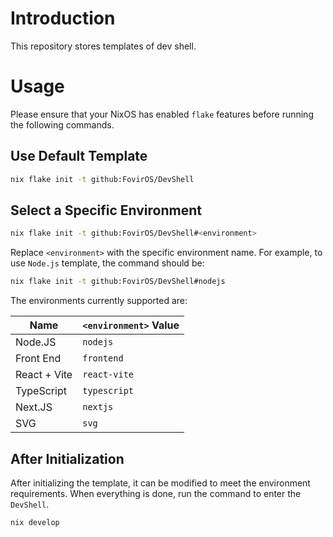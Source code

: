 # Introduction

This repository stores templates of dev shell.

# Usage

Please ensure that your NixOS has enabled `flake` features before running the following commands.

## Use Default Template

```bash
nix flake init -t github:FovirOS/DevShell
```

## Select a Specific Environment

```bash
nix flake init -t github:FovirOS/DevShell#<environment>
```

Replace `<environment>` with the specific environment name. For example, to use `Node.js` template, the command should be:

```bash
nix flake init -t github:FovirOS/DevShell#nodejs
```

The environments currently supported are:

| Name         | `<environment>` Value |
| ------------ | --------------------- |
| Node.JS      | `nodejs`              |
| Front End    | `frontend`            |
| React + Vite | `react-vite`          |
| TypeScript   | `typescript`          |
| Next.JS      | `nextjs`              |
| SVG          | `svg`                 |

## After Initialization

After initializing the template, it can be modified to meet the environment requirements. When everything is done, run the command to enter the `DevShell`.

```bash
nix develop
```
